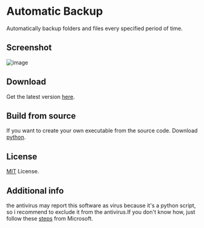 # Automatic Backup

Automatically backup folders and files every specified period of time.

## Screenshot

![image](https://github.com/FLEX-TLB/Automatic-Backup/assets/111319882/194f1877-b87e-4a74-8ada-89b610633ee5)


## Download

Get the latest version [here](https://github.com/FLEX-TLB/Automatic-Backup/releases/latest).


## Build from source

If you want to create your own executable from the source code. Download [python](https://www.python.org/downloads/).


## License

[MIT](LICENSE) License.


## Additional info

the antivirus may report this software as virus because it's a python script, so i recommend to exclude it from the antivirus.If you don't know how, just follow these [steps](https://support.microsoft.com/en-us/windows/add-an-exclusion-to-windows-security-811816c0-4dfd-af4a-47e4-c301afe13b26) from Microsoft.
